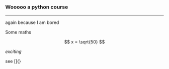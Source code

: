 ### Wooooo a python course

---

again because I am bored

Some maths

$$
x = \sqrt{50}
$$

_exciting_

see []{}